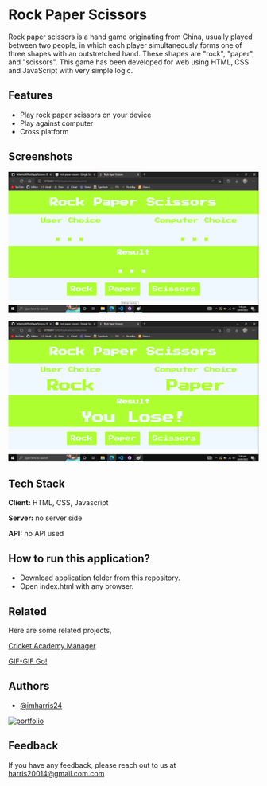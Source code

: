 
# Rock Paper Scissors

Rock paper scissors is a hand game originating from China, usually played between two people, in which each player 
simultaneously forms one of three shapes with an outstretched hand. These shapes are "rock", "paper", and "scissors".
This game has been developed for web using HTML, CSS and JavaScript with very simple logic.

## Features

- Play rock paper scissors on your device
- Play against computer
- Cross platform


## Screenshots

![App Screenshot](https://raw.githubusercontent.com/imharris24/RockPaperScissors-JS/main/Screenshot/SC001.png?token=GHSAT0AAAAAABYVWMVQDXBHLOYAVITLAHQKYZJRNWQ)

![App Screenshot](https://raw.githubusercontent.com/imharris24/RockPaperScissors-JS/main/Screenshot/SC002.png?token=GHSAT0AAAAAABYVWMVRPLZGFDQ74FO7PXJKYZJRPMA)


## Tech Stack

**Client:** HTML, CSS, Javascript

**Server:** no server side

**API:** no API used


## How to run this application?

- Download application folder from this repository.
- Open index.html with any browser.



## Related

Here are some related projects,

[Cricket Academy Manager](https://github.com/imharris24/CAM-WEB)

[GIF-GIF Go!](https://github.com/imharris24/GifGifGo-JS)

## Authors

- [@imharris24](https://www.github.com/imharris24)

[![portfolio](https://img.shields.io/badge/my_portfolio-000?style=for-the-badge&logo=ko-fi&logoColor=white)](https://imharris24.github.io/)
## Feedback

If you have any feedback, please reach out to us at harris20014@gmail.com.com

